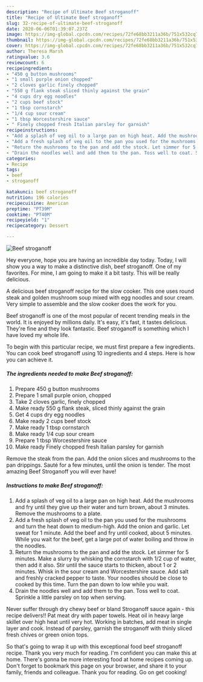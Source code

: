 ```yaml
---
description: "Recipe of Ultimate Beef stroganoff"
title: "Recipe of Ultimate Beef stroganoff"
slug: 32-recipe-of-ultimate-beef-stroganoff
date: 2020-06-06T01:39:07.237Z
image: https://img-global.cpcdn.com/recipes/72fe68bb3211a36b/751x532cq70/beef-stroganoff-recipe-main-photo.jpg
thumbnail: https://img-global.cpcdn.com/recipes/72fe68bb3211a36b/751x532cq70/beef-stroganoff-recipe-main-photo.jpg
cover: https://img-global.cpcdn.com/recipes/72fe68bb3211a36b/751x532cq70/beef-stroganoff-recipe-main-photo.jpg
author: Theresa Marsh
ratingvalue: 3.6
reviewcount: 6
recipeingredient:
- "450 g button mushrooms"
- "1 small purple onion chopped"
- "2 cloves garlic finely chopped"
- "550 g flank steak sliced thinly against the grain"
- "4 cups dry egg noodles"
- "2 cups beef stock"
- "1 tbsp cornstarch"
- "1/4 cup sour cream"
- "1 tbsp Worcestershire sauce"
- " Finely chopped fresh Italian parsley for garnish"
recipeinstructions:
- "Add a splash of veg oil to a large pan on high heat. Add the mushrooms and fry until they give up their water and turn brown, about 3 minutes. Remove the mushrooms to a plate."
- "Add a fresh splash of veg oil to the pan you used for the mushrooms and turn the heat down to medium-high. Add the onion and garlic. Let sweat for 1 minute. Add the beef and fry until cooked, about 5 minutes. While you wait for the beef, get a large pot of water boiling and throw in the noodles."
- "Return the mushrooms to the pan and add the stock. Let simmer for 5 minutes. Make a slurry by whisking the cornstarch with 1/2 cup of water, then add it also. Stir until the sauce starts to thicken, about 1 or 2 minutes. Whisk in the sour cream and Worcestershire sauce. Add salt and freshly cracked pepper to taste. Your noodles should be close to cooked by this time. Turn the pan down to low while you wait."
- "Drain the noodles well and add them to the pan. Toss well to coat. Sprinkle a little parsley on top when serving."
categories:
- Recipe
tags:
- beef
- stroganoff

katakunci: beef stroganoff 
nutrition: 196 calories
recipecuisine: American
preptime: "PT39M"
cooktime: "PT40M"
recipeyield: "1"
recipecategory: Dessert

---
```



![Beef stroganoff](https://img-global.cpcdn.com/recipes/72fe68bb3211a36b/751x532cq70/beef-stroganoff-recipe-main-photo.jpg)

Hey everyone, hope you are having an incredible day today. Today, I will show you a way to make a distinctive dish, beef stroganoff. One of my favorites. For mine, I am going to make it a bit tasty. This will be really delicious.

A delicious beef stroganoff recipe for the slow cooker. This one uses round steak and golden mushroom soup mixed with egg noodles and sour cream. Very simple to assemble and the slow cooker does the work for you.

Beef stroganoff is one of the most popular of recent trending meals in the world. It is enjoyed by millions daily. It's easy, it's fast, it tastes delicious. They're fine and they look fantastic. Beef stroganoff is something which I have loved my whole life.


To begin with this particular recipe, we must first prepare a few ingredients. You can cook beef stroganoff using 10 ingredients and 4 steps. Here is how you can achieve it.

<!--inarticleads1-->

##### The ingredients needed to make Beef stroganoff:

1. Prepare 450 g button mushrooms
1. Prepare 1 small purple onion, chopped
1. Take 2 cloves garlic, finely chopped
1. Make ready 550 g flank steak, sliced thinly against the grain
1. Get 4 cups dry egg noodles
1. Make ready 2 cups beef stock
1. Make ready 1 tbsp cornstarch
1. Make ready 1/4 cup sour cream
1. Prepare 1 tbsp Worcestershire sauce
1. Make ready  Finely chopped fresh Italian parsley for garnish


Remove the steak from the pan. Add the onion slices and mushrooms to the pan drippings. Sauté for a few minutes, until the onion is tender. The most amazing Beef Stroganoff you will ever have! 

<!--inarticleads2-->

##### Instructions to make Beef stroganoff:

1. Add a splash of veg oil to a large pan on high heat. Add the mushrooms and fry until they give up their water and turn brown, about 3 minutes. Remove the mushrooms to a plate.
1. Add a fresh splash of veg oil to the pan you used for the mushrooms and turn the heat down to medium-high. Add the onion and garlic. Let sweat for 1 minute. Add the beef and fry until cooked, about 5 minutes. While you wait for the beef, get a large pot of water boiling and throw in the noodles.
1. Return the mushrooms to the pan and add the stock. Let simmer for 5 minutes. Make a slurry by whisking the cornstarch with 1/2 cup of water, then add it also. Stir until the sauce starts to thicken, about 1 or 2 minutes. Whisk in the sour cream and Worcestershire sauce. Add salt and freshly cracked pepper to taste. Your noodles should be close to cooked by this time. Turn the pan down to low while you wait.
1. Drain the noodles well and add them to the pan. Toss well to coat. Sprinkle a little parsley on top when serving.


Never suffer through dry chewy beef or bland Stroganoff sauce again - this recipe delivers!! Pat meat dry with paper towels. Heat oil in heavy large skillet over high heat until very hot. Working in batches, add meat in single layer and cook. Instead of parsley, garnish the stroganoff with thinly sliced fresh chives or green onion tops. 

So that's going to wrap it up with this exceptional food beef stroganoff recipe. Thank you very much for reading. I'm confident you can make this at home. There's gonna be more interesting food at home recipes coming up. Don't forget to bookmark this page on your browser, and share it to your family, friends and colleague. Thank you for reading. Go on get cooking!
